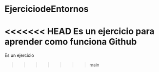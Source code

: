 # EjerciciodeEntornos
<<<<<<< HEAD
Es un ejercicio para aprender como funciona Github
=======
Es un ejercicio
>>>>>>> main
